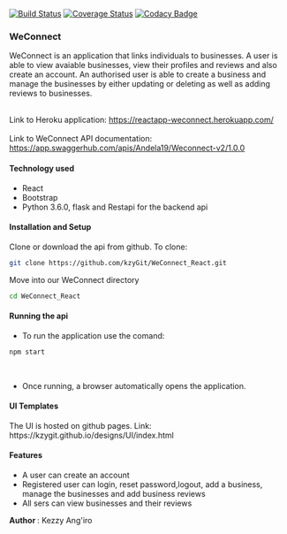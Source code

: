[![Build Status](https://travis-ci.org/kzyGit/Weconnect-React.svg?branch=develop)](https://travis-ci.org/kzyGit/Weconnect-React)
[![Coverage Status](https://coveralls.io/repos/github/kzyGit/Weconnect-React/badge.svg?branch=develop)](https://coveralls.io/github/kzyGit/Weconnect-React?branch=develop)
[![Codacy Badge](https://api.codacy.com/project/badge/Grade/0f1657fb7fa04eeb8f3438dadeafa46b)](https://www.codacy.com/project/kzyGit/Weconnect-React/dashboard?utm_source=github.com&amp;utm_medium=referral&amp;utm_content=kzyGit/Weconnect-React&amp;utm_campaign=Badge_Grade_Dashboard)

<h3>WeConnect</h3>

WeConnect is an application that links individuals to businesses. A user is able to view avaiable businesses, view their profiles and reviews and also create an account. An authorised user is able to create a business and manage the businesses by either updating or deleting as well as adding reviews to businesses.<br><br>

Link to Heroku application: https://reactapp-weconnect.herokuapp.com/<br><br>
Link to WeConnect API documentation: https://app.swaggerhub.com/apis/Andela19/Weconnect-v2/1.0.0<br> 

<h4>Technology used</h4>
<ul>
  <li>React</li>
  <li>Bootstrap</li>
  <li>Python 3.6.0, flask and Restapi for the backend api</li>
 </ul>

<h4>Installation and Setup</h4>

Clone or download the api from github. To clone:<br>

```sh
git clone https://github.com/kzyGit/WeConnect_React.git
```
Move into our WeConnect directory <br>
 
 ```sh
 cd WeConnect_React
 ```

<h4>Running the api</h4>

- To run the application use the comand:<br>
```sh
npm start
```
<br>

- Once running, a browser automatically opens the application. <br>

<h4>UI Templates</h4>
The UI is hosted on github pages. Link: https://kzygit.github.io/designs/UI/index.html

<h4>Features</h4>

  <ul>
  <li>A user can create an account</li>
  <li>Registered user can login, reset password,logout, add a business, manage the businesses and add business reviews</li>
  <li>All sers can view businesses and their reviews</li>
  </ul>


<b> Author </b>: Kezzy Ang'iro




